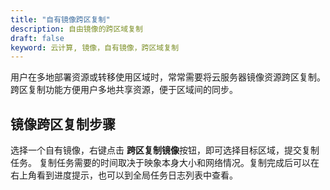 ```yaml
---
title: "自有镜像跨区复制"
description: 自由镜像的跨区域复制
draft: false
keyword: 云计算, 镜像，自有镜像，跨区域复制
---
```




用户在多地部署资源或转移使用区域时，常常需要将云服务器镜像资源跨区复制。跨区复制功能方便用户多地共享资源，便于区域间的同步。

## 镜像跨区复制步骤

选择一个自有镜像，右键点击 **跨区复制镜像**按钮，即可选择目标区域，提交复制任务。 复制任务需要的时间取决于映象本身大小和网络情况。复制完成后可以在右上角看到进度提示，也可以到全局任务日志列表中查看。
